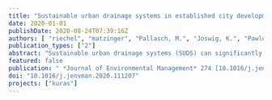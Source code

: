 ```yaml
---
title: "Sustainable urban drainage systems in established city developments:"
date: 2020-01-01
publishDate: 2020-08-24T07:39:16Z
authors: [ "riechel", "matzinger", "Pallasch, M.", "Joswig, K.", "Pawlowsky-Reusing, E.", "Hinkelmann, R.", "rouault" ]
publication_types: ["2"]
abstract: "Sustainable urban drainage systems (SUDS) can significantly reduce runoff from urban areas. However, their"
featured: false
publication: " *Journal of Environmental Management* 274 [10.1016/j.jenvman.2020.111207](https://doi.org/10.1016/j.jenvman.2020.111207)"
doi: "10.1016/j.jenvman.2020.111207"
projects: ["kuras"]
---
```



